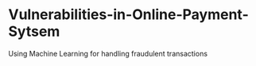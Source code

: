 # Vulnerabilities-in-Online-Payment-Sytsem
Using Machine Learning for handling fraudulent transactions
